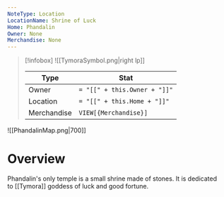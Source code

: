 ```yaml
---
NoteType: Location
LocationName: Shrine of Luck
Home: Phandalin
Owner: None
Merchandise: None
---
```




> [!infobox]
> ![[TymoraSymbol.png|right lp]]
> 
> | Type | Stat |
> | ---- | ---- |
> | Owner | `= "[[" + this.Owner + "]]"`|
> | Location | `= "[[" + this.Home + "]]"`|
> | Merchandise | `VIEW[{Merchandise}]` |

![[PhandalinMap.png|700]]
# Overview
Phandalin's only temple is a small shrine made of stones. It is dedicated to [[Tymora]] goddess of luck and good fortune.



 
